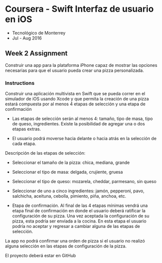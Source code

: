 # Coursera - Swift Interfaz de usuario en iOS
* Tecnológico de Monterrey
* Jul - Aug 2016


## Week 2 Assignment

Construir una app para la plataforma iPhone capaz de mostrar las opciones necesarias para que el usuario pueda crear una pizza personalizada.

### Instructions

Construir una aplicación multivista en Swift que se pueda correr en el simulador de iOS usando Xcode y que permita la creación de una pizza estará compuesta por al menos 4 etapas de selección y una etapa de confirmación

* Las etapas de selección serán al menos 4: tamaño, tipo de masa, tipo de queso, ingredientes. Existe la posibilidad de agregar una o dos etapas extras.

* El usuario podrá moverse hacia delante o hacia atrás en la selección de cada etapa.

Descripción de las etapas de selección:

* Seleccionar el tamaño de la pizza: chica, mediana, grande

* Seleccionar el tipo de masa: delgada, crujiente, gruesa

* Seleccionar el tipo de queso: mozarela, cheddar, parmesano, sin queso

* Seleccionar de uno a cinco ingredientes: jamón, pepperoni, pavo, salchicha, aceituna, cebolla, pimiento, piña, anchoa, etc.

* Etapa de confirmación. Al final de las 4 etapas mínimas vendrá una etapa final de confirmación en donde el usuario deberá ratificar la configuración de su pizza. Una vez aceptada la configuración de su pizza, esta podría ser enviada a la cocina. En esta etapa el usuario podría no aceptar y regresar a cambiar alguna de las etapas de selección.

La app no podrá confirmar una orden de pizza si el usuario no realizó alguna selección en las etapas de configuración de la pizza.

El proyecto deberá estar en GitHub